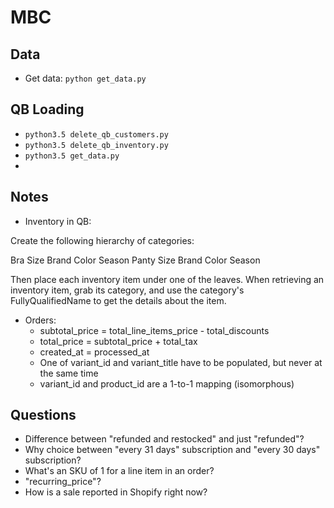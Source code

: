 # MBC

## Data

* Get data: `python get_data.py`

## QB Loading

* `python3.5 delete_qb_customers.py`
* `python3.5 delete_qb_inventory.py`
* `python3.5 get_data.py`
* 


## Notes

* Inventory in QB:

Create the following hierarchy of categories:

Bra
	Size
		Brand
			Color
				Season
Panty
	Size
		Brand
			Color
				Season

Then place each inventory item under one of the leaves. When retrieving an inventory item, grab its category, and use the category's FullyQualifiedName to get the details about the item.

* Orders:
	* subtotal_price = total_line_items_price - total_discounts
	* total_price = subtotal_price + total_tax
	* created_at = processed_at
	* One of variant_id and variant_title have to be populated, but never at the same time
	* variant_id and product_id are a 1-to-1 mapping (isomorphous)

## Questions

* Difference between "refunded and restocked" and just "refunded"?
* Why choice between "every 31 days" subscription and "every 30 days" subscription?
* What's an SKU of 1 for a line item in an order?
* "recurring_price"?
* How is a sale reported in Shopify right now?